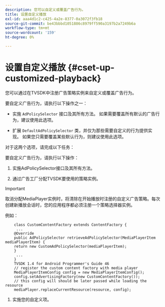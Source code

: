 ```yaml
---
description: 您可以自定义或覆盖广告行为。
title: 设置自定义播放
exl-id: aaa4d1c2-c425-4a2e-8377-0a3072f3fb18
source-git-commit: be43bbbd1051886c8979ff590a3197b2a7249b6a
workflow-type: tm+mt
source-wordcount: '159'
ht-degree: 0%

---
```


# 设置自定义播放 {#cset-up-customized-playback}

您可以通过在TVSDK中注册广告策略实例来自定义或覆盖广告行为。

要自定义广告行为，请执行以下操作之一：

* 实施 `AdPolicySelector` 接口及其所有方法。
如果需要覆盖所有默认的广告行为，建议使用此选项。

* 扩展 `DefaultAdPolicySelector` 类，并仅为那些需要自定义的行为提供实现。
如果您只需要覆盖某些默认行为，则建议使用此选项。

对于这两个选项，请完成以下任务：

要自定义广告行为，请执行以下操作：

1. 实施AdPolicySelector接口及其所有方法。

1. 通过广告工厂分配TVSDK要使用的策略实例。

>[!IMPORTANT]
>
>取消分配MediaPlayer实例时，将清除在开始播放时注册的自定义广告策略。每次创建新播放会话时，您的应用程序都必须注册一个策略选择器实例。

例如：

```
    class CustomContentFactory extends ContentFactory {
     ...
    @Override
    public AdPolicySelector retrieveAdPolicySelector(MediaPlayerItem mediaPlayerItem) {
    return new CustomAdPolicySelector(mediaPlayerItem);
    }
     ...
    }
    TVSDK 1.4 for Android Programmer's Guide 46
    // register the custom content factory with media player
    MediaPlayerItemConfig config = new MediaPlayerItemConfig();
    config.setAdvertisingFactory(new CustomContentFactory());
    // this config will should be later passed while loading the resource
    mediaPlayer.replaceCurrentResource(resource, config);
```

1. 实施您的自定义项。
